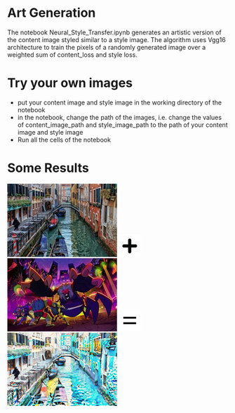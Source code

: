 # Art Generation

The notebook Neural_Style_Transfer.ipynb generates an artistic version of the content image styled similar to a style image. The algorithm
uses Vgg16 architecture to train the pixels of a randomly generated image over a weighted sum of content_loss and style loss.

# Try your own images

- put your content image and style image in the working directory of the notebook
- in the notebook, change the path of the images, i.e. change the values of content_image_path and style_image_path to the path of your content image and style image
- Run all the cells of the notebook

# Some Results
![alt text](https://github.com/OverGeek/Neural-Style-Transfer/blob/master/content.jpeg)     ![alt_text](https://github.com/OverGeek/Neural-Style-Transfer/blob/master/plus.jpeg)      ![alt_text](https://github.com/OverGeek/Neural-Style-Transfer/blob/master/style_3.jpeg)      ![alt_text](https://github.com/OverGeek/Neural-Style-Transfer/blob/master/equal.png)    ![alt text](https://github.com/OverGeek/Neural-Style-Transfer/blob/master/styled_1_re.png) 

